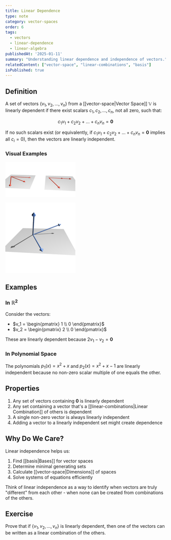 ```yaml
---
title: Linear Dependence
type: note
category: vector-spaces
order: 6
tags:
  - vectors
  - linear-dependence
  - linear-algebra
publishedAt: '2025-01-11'
summary: "Understanding linear dependence and independence of vectors."
relatedContent: ["vector-space", "linear-combinations", "basis"]
isPublished: true
---
```


## Definition
A set of vectors $\{v_1, v_2, \dots, v_n\}$ from a [[vector-space|Vector Space]] $\mathbb{V}$ is linearly dependent if there exist scalars $c_1, c_2, \dots, c_n$, not all zero, such that:

$$
c_1v_1 + c_2v_2 + \dots + c_nv_n = \mathbf{0}
$$

If no such scalars exist (or equivalently, if $c_1v_1 + c_2v_2 + \dots + c_nv_n = \mathbf{0}$ implies all $c_i = 0$), then the vectors are linearly independent.

### Visual Examples

<img 
  src="/content/assets/images/LinDep.png" 
  alt="Linearly Dependent Vectors Example" 
  width={600} 
  height={400} 
/>

<img 
  src="/content/assets/images/LinIndep.png" 
  alt="Linearly Independent Vectors Example" 
  width={600} 
  height={400} 
/>

## Examples
### In $\mathbb{R}^2$
Consider the vectors:
- $v_1 = \begin{pmatrix} 1 \\ 0 \end{pmatrix}$
- $v_2 = \begin{pmatrix} 2 \\ 0 \end{pmatrix}$

These are linearly dependent because $2v_1 - v_2 = \mathbf{0}$

### In Polynomial Space
The polynomials $p_1(x) = x^2 + x$ and $p_2(x) = x^2 + x - 1$ are linearly independent because no non-zero scalar multiple of one equals the other.

## Properties
1. Any set of vectors containing $\mathbf{0}$ is linearly dependent
2. Any set containing a vector that's a [[linear-combinations|Linear Combination]] of others is dependent
3. A single non-zero vector is always linearly independent
4. Adding a vector to a linearly independent set might create dependence

## Why Do We Care?
Linear independence helps us:
1. Find [[basis|Bases]] for vector spaces
2. Determine minimal generating sets
3. Calculate [[vector-space|Dimensions]] of spaces
4. Solve systems of equations efficiently

Think of linear independence as a way to identify when vectors are truly "different" from each other - when none can be created from combinations of the others.

## Exercise
Prove that if $\{v_1, v_2, \dots, v_n\}$ is linearly dependent, then one of the vectors can be written as a linear combination of the others. 